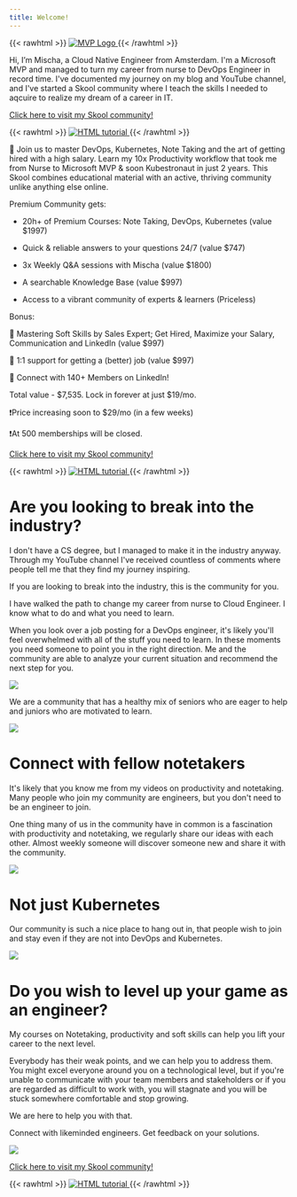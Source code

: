 ```yaml
---
title: Welcome!
---
```


{{< rawhtml >}}
<a href="https://www.skool.com/kubernetes-devops-cloud-3122/about">
  <img src="/mvp.png" alt="MVP Logo">
</a>
{{< /rawhtml >}}


Hi, I’m Mischa, a Cloud Native Engineer from Amsterdam. I'm a Microsoft MVP and managed to turn my career from nurse to DevOps Engineer in record time. I've documented my journey on my blog and YouTube channel, and I've started a Skool community where I teach the skills I needed to aqcuire to realize my dream of a career in IT.

[Click here to visit my Skool community!](https://www.skool.com/kubernetes-devops-cloud-3122/about)

{{< rawhtml >}}
<a href="https://www.skool.com/kubernetes-devops-cloud-3122/about">
  <img src="/skool-logo.png" alt="HTML tutorial">
</a>
{{< /rawhtml >}}

👋 Join us to master DevOps, Kubernetes, Note Taking and the art of getting hired with a high salary. Learn my 10x Productivity workflow that took me from Nurse to Microsoft MVP & soon Kubestronaut in just 2 years. This Skool combines educational material with an active, thriving community unlike anything else online.

Premium Community gets:

- 20h+ of Premium Courses: Note Taking, DevOps, Kubernetes (value $1997)

- Quick & reliable answers to your questions 24/7 (value $747)

- 3x Weekly Q&A sessions with Mischa (value $1800)

- A searchable Knowledge Base (value $997)

- Access to a vibrant community of experts & learners (Priceless)

Bonus:

🎁 Mastering Soft Skills by Sales Expert; Get Hired, Maximize your Salary, Communication and LinkedIn (value $997)

🎁 1:1 support for getting a (better) job (value $997)

🎁 Connect with 140+ Members on LinkedIn!

Total value - $7,535. Lock in forever at just $19/mo.

❗Price increasing soon to $29/mo (in a few weeks)

❗At 500 memberships will be closed.


[Click here to visit my Skool community!](https://www.skool.com/kubernetes-devops-cloud-3122/about)

{{< rawhtml >}}
<a href="https://www.skool.com/kubernetes-devops-cloud-3122/about">
  <img src="/skool-logo.png" alt="HTML tutorial">
</a>
{{< /rawhtml >}}



# Are you looking to break into the industry?

I don't have a CS degree, but I managed to make it in the industry anyway. Through my YouTube channel I've received countless of comments where people tell me that they find my journey inspiring.

If you are looking to break into the industry, this is the community for you.

I have walked the path to change my career from nurse to Cloud Engineer. I know what to do and what you need to learn.

When you look over a job posting for a DevOps engineer, it's likely you'll feel overwhelmed with all of the stuff you need to learn. In these moments you need someone to point you in the right direction. Me and the community are able to analyze your current situation and recommend the next step for you.

![](/skool5.png)

We are a community that has a healthy mix of seniors who are eager to help and juniors who are motivated to learn.

![](/skool3.png)


# Connect with fellow notetakers

It's likely that you know me from my videos on productivity and notetaking. Many people who join my community are engineers, but you don't need to be an engineer to join.

One thing many of us in the community have in common is a fascination with productivity and notetaking, we regularly share our ideas with each other. Almost weekly someone will discover someone new and share it with the community.

![](/skool4.png)

# Not just Kubernetes

Our community is such a nice place to hang out in, that people wish to join and stay even if they are not into DevOps and Kubernetes.

![](/skool2.png)




# Do you wish to level up your game as an engineer?

My courses on Notetaking, productivity and soft skills can help you lift your career to the next level.

Everybody has their weak points, and we can help you to address them. You might excel everyone around you on a technological level, but if you're unable to communicate with your team members and stakeholders or if you are regarded as difficult to work with, you will stagnate and you will be stuck somewhere comfortable and stop growing.

We are here to help you with that.

Connect with likeminded engineers. Get feedback on your solutions. 


![](/skool1.jpeg)

[Click here to visit my Skool community!](https://www.skool.com/kubernetes-devops-cloud-3122/about)

{{< rawhtml >}}
<a href="https://www.skool.com/kubernetes-devops-cloud-3122/about">
  <img src="/skool-logo.png" alt="HTML tutorial">
</a>
{{< /rawhtml >}}
